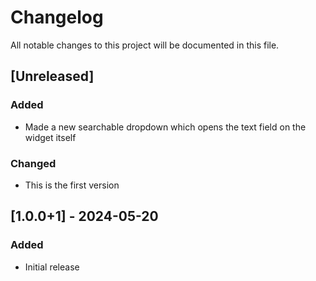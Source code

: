 # Changelog

All notable changes to this project will be documented in this file.

## [Unreleased]

### Added
- Made a new searchable dropdown which opens the text field on the widget itself

### Changed
- This is the first version

## [1.0.0+1] - 2024-05-20

### Added
- Initial release

